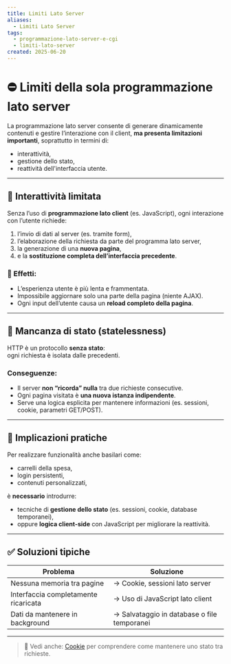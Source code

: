 ```yaml
---
title: Limiti Lato Server
aliases:
  - Limiti Lato Server
tags:
  - programmazione-lato-server-e-cgi
  - limiti-lato-server
created: 2025-06-20
---
```

# ⛔️ Limiti della sola programmazione lato server

La programmazione lato server consente di generare dinamicamente contenuti e gestire l’interazione con il client, **ma presenta limitazioni importanti**, soprattutto in termini di:

- interattività,
- gestione dello stato,
- reattività dell'interfaccia utente.

---

## 🧭 Interattività limitata

Senza l’uso di **programmazione lato client** (es. JavaScript), ogni interazione con l’utente richiede:

1. l’invio di dati al server (es. tramite form),
2. l’elaborazione della richiesta da parte del programma lato server,
3. la generazione di una **nuova pagina**,
4. e la **sostituzione completa dell’interfaccia precedente**.

### 🧱 Effetti:
- L’esperienza utente è più lenta e frammentata.
- Impossibile aggiornare solo una parte della pagina (niente AJAX).
- Ogni input dell’utente causa un **reload completo della pagina**.

---

## 🧠 Mancanza di stato (statelessness)

HTTP è un protocollo **senza stato**:  
ogni richiesta è isolata dalle precedenti.

### Conseguenze:
- Il server **non “ricorda” nulla** tra due richieste consecutive.
- Ogni pagina visitata è **una nuova istanza indipendente**.
- Serve una logica esplicita per mantenere informazioni (es. sessioni, cookie, parametri GET/POST).

---

## 🎯 Implicazioni pratiche

Per realizzare funzionalità anche basilari come:

- carrelli della spesa,
- login persistenti,
- contenuti personalizzati,

è **necessario** introdurre:
- tecniche di **gestione dello stato** (es. sessioni, cookie, database temporanei),
- oppure **logica client-side** con JavaScript per migliorare la reattività.

---

## ✅ Soluzioni tipiche

| Problema              | Soluzione |
|-----------------------|-----------|
| Nessuna memoria tra pagine | → Cookie, sessioni lato server |
| Interfaccia completamente ricaricata | → Uso di JavaScript lato client |
| Dati da mantenere in background | → Salvataggio in database o file temporanei |

---

> 📎 Vedi anche: [Cookie](./cookie.md) per comprendere come mantenere uno stato tra richieste.
